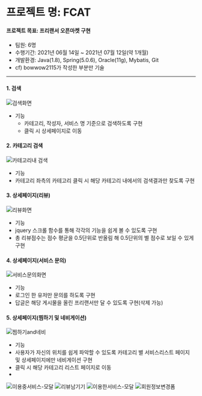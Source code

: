 # 프로젝트 명: FCAT
#### 프로젝트 목표: 프리랜서 오픈마켓 구현

 + 팀원: 6명
 + 수행기간: 2021년 06월 14일 ~ 2021년 07월 12일(약 1개월)
 + 개발환경: Java(1.8), Spring(5.0.6), Oracle(11g), Mybatis, Git
 + cf) bowwow2115가 작성한 부분만 기술
----------------
#### 1. 검색
![검색화면](https://user-images.githubusercontent.com/78743780/126873299-fa7b3ab8-73b4-492e-96a2-1e10e4fe6d35.png)
+ 기능
  + 카테고리, 작성자, 서비스 명 기준으로 검색하도록 구현
  + 클릭 시 상세페이지로 이동

#### 2. 카테고리 검색
![카테고리내 검색](https://user-images.githubusercontent.com/78743780/126873301-2a65f687-86bb-400b-897c-7d2c6192b280.png)
+ 기능
 + 카테고리 좌측의 카테고리 클릭 시 해당 카테고리 내에서의 검색결과만 찾도록 구현

#### 3. 상세페이지(리뷰)
![리뷰화면](https://user-images.githubusercontent.com/78743780/126873305-8410669a-8a23-44de-afe1-f9bbda95f934.png)
+ 기능
 + jquery 스크롤 함수를 통해 각각의 기능을 쉽게 볼 수 있도록 구현
 + 총 리뷰점수는 점수 평균을 0.5단위로 반올림 해 0.5단위의 별 점수로 보일 수 있게 구현

#### 4. 상세페이지(서비스 문의)
![서비스문의화면](https://user-images.githubusercontent.com/78743780/126873307-21027685-ffa6-4754-bd6c-8e45fc1050bd.png)
+ 기능
 + 로그인 한 유저만 문의를 하도록 구현
 + 답글은 해당 게시물을 올린 프리랜서만 달 수 있도록 구현(삭제 가능)

#### 5. 상세페이지(찜하기 및 네비게이션)
![찜하기and네비](https://user-images.githubusercontent.com/78743780/126873310-106769fb-b911-473f-b193-9f45b34d8229.png)
+ 기능
 + 사용자가 자신의 위치를 쉽게 파악할 수 있도록 카테고리 별 서비스리스트 페이지 및 상세페이지에만 네비게이션 구현
 + 클릭 시 해당 카테고리 리스트 페이지로 이동
 + 
![이용중서비스-모달](https://user-images.githubusercontent.com/78743780/126873312-7fd24ef2-eaa4-4cd4-bcb6-d254caca111b.png)
![리뷰남기기](https://user-images.githubusercontent.com/78743780/126873313-c9cbc981-90fb-41ff-8846-f3891c749e58.png)
![이용한서비스-모달](https://user-images.githubusercontent.com/78743780/126873315-0dd0bfb9-d11b-41d0-a732-e72e5f9bbdd2.png)
![회원정보변경폼](https://user-images.githubusercontent.com/78743780/126873319-1d1e9049-7080-439c-abd9-0f0ce5d18968.png)


